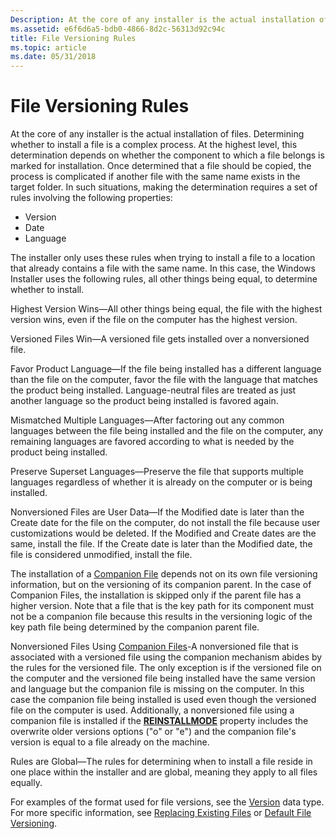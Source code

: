 ```yaml
---
Description: At the core of any installer is the actual installation of files.
ms.assetid: e6f6d6a5-bdb0-4866-8d2c-56313d92c94c
title: File Versioning Rules
ms.topic: article
ms.date: 05/31/2018
---
```


# File Versioning Rules

At the core of any installer is the actual installation of files. Determining whether to install a file is a complex process. At the highest level, this determination depends on whether the component to which a file belongs is marked for installation. Once determined that a file should be copied, the process is complicated if another file with the same name exists in the target folder. In such situations, making the determination requires a set of rules involving the following properties:

-   Version
-   Date
-   Language

The installer only uses these rules when trying to install a file to a location that already contains a file with the same name. In this case, the Windows Installer uses the following rules, all other things being equal, to determine whether to install.

Highest Version Wins—All other things being equal, the file with the highest version wins, even if the file on the computer has the highest version.

Versioned Files Win—A versioned file gets installed over a nonversioned file.

Favor Product Language—If the file being installed has a different language than the file on the computer, favor the file with the language that matches the product being installed. Language-neutral files are treated as just another language so the product being installed is favored again.

Mismatched Multiple Languages—After factoring out any common languages between the file being installed and the file on the computer, any remaining languages are favored according to what is needed by the product being installed.

Preserve Superset Languages—Preserve the file that supports multiple languages regardless of whether it is already on the computer or is being installed.

Nonversioned Files are User Data—If the Modified date is later than the Create date for the file on the computer, do not install the file because user customizations would be deleted. If the Modified and Create dates are the same, install the file. If the Create date is later than the Modified date, the file is considered unmodified, install the file.

The installation of a [Companion File](companion-files.md) depends not on its own file versioning information, but on the versioning of its companion parent. In the case of Companion Files, the installation is skipped only if the parent file has a higher version. Note that a file that is the key path for its component must not be a companion file because this results in the versioning logic of the key path file being determined by the companion parent file.

Nonversioned Files Using [Companion Files](companion-files.md)-A nonversioned file that is associated with a versioned file using the companion mechanism abides by the rules for the versioned file. The only exception is if the versioned file on the computer and the versioned file being installed have the same version and language but the companion file is missing on the computer. In this case the companion file being installed is used even though the versioned file on the computer is used. Additionally, a nonversioned file using a companion file is installed if the [**REINSTALLMODE**](reinstallmode.md) property includes the overwrite older versions options ("o" or "e") and the companion file's version is equal to a file already on the machine.

Rules are Global—The rules for determining when to install a file reside in one place within the installer and are global, meaning they apply to all files equally.

For examples of the format used for file versions, see the [Version](version.md) data type. For more specific information, see [Replacing Existing Files](replacing-existing-files.md) or [Default File Versioning](default-file-versioning.md).

 

 



